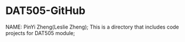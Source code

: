# DAT505-GitHub

NAME: PinYi Zheng(Leslie Zheng);
This is a directory that includes code projects for DAT505 module;
